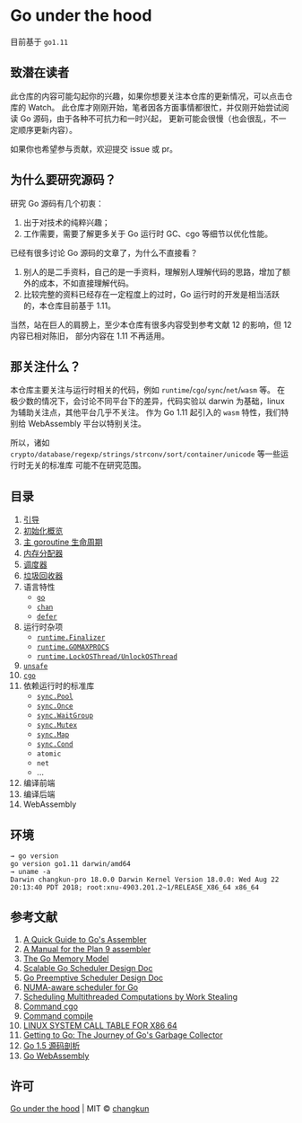 # Go under the hood

目前基于 `go1.11`

## 致潜在读者

此仓库的内容可能勾起你的兴趣，如果你想要关注本仓库的更新情况，可以点击仓库的 Watch。
此仓库才刚刚开始，笔者因各方面事情都很忙，并仅刚开始尝试阅读 Go 源码，由于各种不可抗力和一时兴起，
更新可能会很慢（也会很乱，不一定顺序更新内容）。

如果你也希望参与贡献，欢迎提交 issue 或 pr。

## 为什么要研究源码？

研究 Go 源码有几个初衷：

1. 出于对技术的纯粹兴趣；
2. 工作需要，需要了解更多关于 Go 运行时 GC、cgo 等细节以优化性能。

已经有很多讨论 Go 源码的文章了，为什么不直接看？

1. 别人的是二手资料，自己的是一手资料，理解别人理解代码的思路，增加了额外的成本，不如直接理解代码。
2. 比较完整的资料已经存在一定程度上的过时，Go 运行时的开发是相当活跃的，本仓库目前基于 1.11。

当然，站在巨人的肩膀上，至少本仓库有很多内容受到参考文献 12 的影响，但 12 内容已相对陈旧，
部分内容在 1.11 不再适用。

## 那关注什么？

本仓库主要关注与运行时相关的代码，例如 `runtime`/`cgo`/`sync`/`net`/`wasm` 等。
在极少数的情况下，会讨论不同平台下的差异，代码实验以 darwin 为基础，linux 为辅助关注点，其他平台几乎不关注。
作为 Go 1.11 起引入的 `wasm` 特性，我们特别给 WebAssembly 平台以特别关注。

所以，诸如 `crypto/database/regexp/strings/strconv/sort/container/unicode` 等一些运行时无关的标准库
可能不在研究范围。

## 目录

1. [引导](content/1-boot.md)
2. [初始化概览](content/2-init.md)
3. [主 goroutine 生命周期](content/3-main.md)
4. [内存分配器](content/4-mem.md)
5. [调度器](content/5-scheduler.md)
6. [垃圾回收器](content/6-gc.md)
7. 语言特性
    - [`go`](content/7-lang/go.md)
    - [`chan`](content/7-lang/chan.md)
    - [`defer`](content/7-lang/defer.md)
8. 运行时杂项
    - [`runtime.Finalizer`](content/8-runtime/finalizer.md)
    - [`runtime.GOMAXPROCS`](content/8-runtime/gomaxprocs.md)
    - [`runtime.LockOSThread/UnlockOSThread`](content/8-runtime/lockosthread.md)
9.  [`unsafe`](content/9-unsafe.md)
10. [`cgo`](content/10-cgo.md)
11. 依赖运行时的标准库
    - [`sync.Pool`](content/11-pkg/sync/pool.md)
    - [`sync.Once`](content/11-pkg/sync/once.md)
    - [`sync.WaitGroup`](content/11-pkg/sync/waitgroup.md)
    - [`sync.Mutex`](content/11-pkg/sync/mutex.md)
    - [`sync.Map`](content/11-pkg/sync/map.md)
    - [`sync.Cond`](content/11-pkg/sync/cond.md)
    - `atomic`
    - `net`
    - ...
12. 编译前端
13. 编译后端
14. WebAssembly

## 环境

```
→ go version
go version go1.11 darwin/amd64
→ uname -a
Darwin changkun-pro 18.0.0 Darwin Kernel Version 18.0.0: Wed Aug 22 20:13:40 PDT 2018; root:xnu-4903.201.2~1/RELEASE_X86_64 x86_64
```

## 参考文献

1. [A Quick Guide to Go's Assembler](https://golang.org/doc/asm)
2. [A Manual for the Plan 9 assembler](https://9p.io/sys/doc/asm.html)
3. [The Go Memory Model](https://golang.org/ref/mem)
4. [Scalable Go Scheduler Design Doc](https://docs.google.com/document/d/1TTj4T2JO42uD5ID9e89oa0sLKhJYD0Y_kqxDv3I3XMw/edit#heading=h.mmq8lm48qfcw)
5. [Go Preemptive Scheduler Design Doc](https://docs.google.com/document/d/1ETuA2IOmnaQ4j81AtTGT40Y4_Jr6_IDASEKg0t0dBR8/edit#heading=h.3pilqarbrc9h)
6. [NUMA-aware scheduler for Go](https://docs.google.com/document/u/0/d/1d3iI2QWURgDIsSR6G2275vMeQ_X7w-qxM2Vp7iGwwuM/pub)
7. [Scheduling Multithreaded Computations by Work Stealing](papers/steal.pdf)
8. [Command cgo](https://golang.org/cmd/cgo/)
9. [Command compile](https://golang.org/cmd/compile/)
10. [LINUX SYSTEM CALL TABLE FOR X86 64](http://blog.rchapman.org/posts/Linux_System_Call_Table_for_x86_64/)
11. [Getting to Go: The Journey of Go's Garbage Collector](https://blog.golang.org/ismmkeynote)
12. [Go 1.5 源码剖析](https://github.com/qyuhen/book/blob/master/Go%201.5%20%E6%BA%90%E7%A0%81%E5%89%96%E6%9E%90%20%EF%BC%88%E4%B9%A6%E7%AD%BE%E7%89%88%EF%BC%89.pdf)
13. [Go WebAssembly](https://github.com/golang/go/wiki/WebAssembly)

## 许可

[Go under the hood](https://github.com/changkun/go-under-the-hood) | MIT &copy; [changkun](https://changkun.de)
